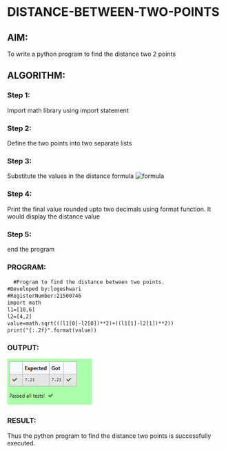 # DISTANCE-BETWEEN-TWO-POINTS

## AIM:
To write a python program to find the distance two 2 points
## ALGORITHM:
### Step 1: 
Import math library using import statement
### Step 2: 
Define the two points into two separate lists
### Step 3: 
Substitute the values in the distance formula  ![formula](/.formula.jpg)
### Step 4: 
Print the final value rounded upto two decimals using format function. It would display the distance value
### Step 5: 
end the program
### PROGRAM:
```
  #Program to find the distance between two points.
#Developed by:logeshwari
#RegisterNumber:21500746
import math
l1=[10,6]
l2=[4,2]
value=math.sqrt(((l1[0]-l2[0])**2)+((l1[1]-l2[1])**2))
print("{:.2f}".format(value))
```

### OUTPUT:
![output](./EX03OUTPUT.png)


### RESULT:
Thus the python program to find the distance two points is successfully executed.
